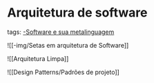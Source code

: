 # Arquitetura de software
tags: [-Software e sua metalinguagem](-Software%20e%20sua%20metalinguagem.md) 


![[-img/Setas em arquitetura de Software]]


![[Arquitetura Limpa]]


![[Design Patterns/Padrões de projeto]]

